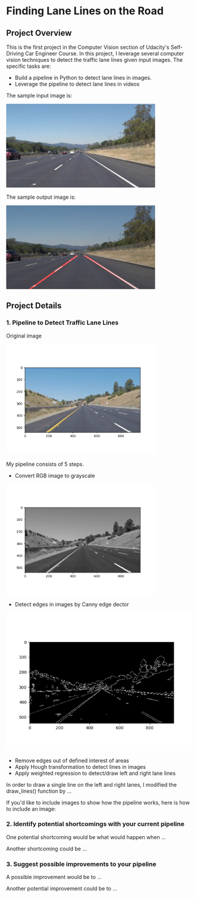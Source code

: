 # **Finding Lane Lines on the Road** 

## Project Overview

This is the first project in the Computer Vision section of Udacity's Self-Driving Car Engineer Course. In this project, I leverage several computer
vision techniques to detect the traffic lane lines given input images. The specific tasks are:

* Build a pipeline in Python to detect lane lines in images.
* Leverage the pipeline to detect lane lines in videos

The sample input image is:

<img src="./ExampleImage/solidWhiteRight.jpg" width="400">

The sample output image is:

<img src="./ExampleImage/solidWhiteRight-output.jpg" width="400">

## Project Details

### 1. Pipeline to Detect Traffic Lane Lines

Original image

<img src="./ExampleImage/original.png" width="400">


My pipeline consists of 5 steps. 

* Convert RGB image to grayscale 

<img src="./ExampleImage/gray.png" width="400">

* Detect edges in images by Canny edge dector

<img src="./ExampleImage/edge.png" width="500">

* Remove edges out of defined interest of areas
* Apply Hough transformation to detect lines in images
* Apply weighted regression to detect/draw left and right lane lines

In order to draw a single line on the left and right lanes, I modified the draw_lines() function by ...

If you'd like to include images to show how the pipeline works, here is how to include an image: 


### 2. Identify potential shortcomings with your current pipeline


One potential shortcoming would be what would happen when ... 

Another shortcoming could be ...


### 3. Suggest possible improvements to your pipeline

A possible improvement would be to ...

Another potential improvement could be to ...
